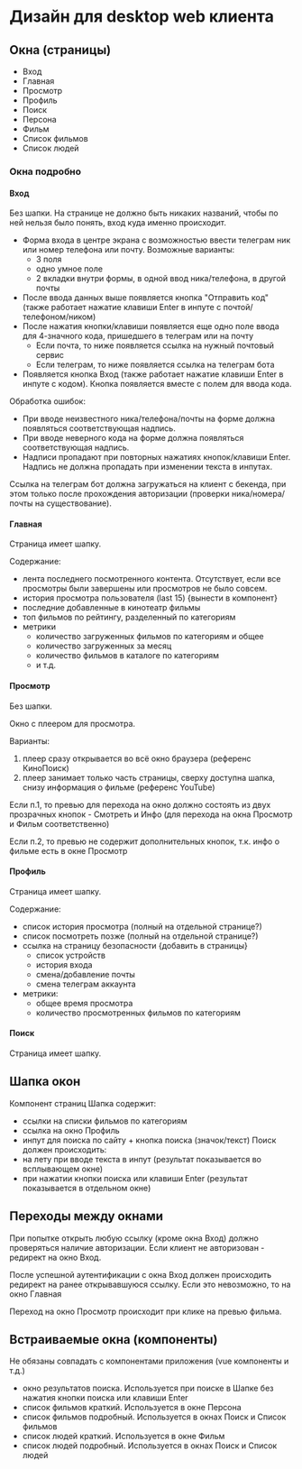# Дизайн для desktop web клиента
## Окна (страницы)
- Вход
- Главная
- Просмотр
- Профиль
- Поиск
- Персона
- Фильм
- Список фильмов
- Список людей
### Окна подробно
#### Вход
Без шапки.
На странице не должно быть никаких названий, чтобы по ней нельзя было понять, вход куда именно происходит.
- Форма входа в центре экрана с возможностью ввести телеграм ник или номер телефона или почту. Возможные варианты:
  - 3 поля
  - одно умное поле
  - 2 вкладки внутри формы, в одной ввод ника/телефона, в другой почты
- После ввода данных выше появляется кнопка "Отправить код" (также работает нажатие клавиши Enter в инпуте с почтой/телефоном/ником)
- После нажатия кнопки/клавиши появляется еще одно поле ввода для 4-значного кода, пришедшего в телеграм или на почту
  - Если почта, то ниже появляется ссылка на нужный почтовый сервис
  - Если телеграм, то ниже появляется ссылка на телеграм бота
- Появляется кнопка Вход (также работает нажатие клавиши Enter в инпуте с кодом). Кнопка появляется вместе с полем для ввода кода.

Обработка ошибок:
- При вводе неизвестного ника/телефона/почты на форме должна появляться соответствующая надпись.
- При вводе неверного кода на форме должна появляться соответствующая надпись.
- Надписи пропадают при повторных нажатиях кнопок/клавиши Enter. Надпись не должна пропадать при изменении текста в инпутах.

Ссылка на телеграм бот должна загружаться на клиент с бекенда, при этом только после прохождения авторизации (проверки ника/номера/почты на существование).
#### Главная
Страница имеет шапку.

Содержание:
- лента последнего посмотренного контента. Отсутствует, если все просмотры были завершены или просмотров не было совсем.
- история просмотра пользователя (last 15) {вынести в компонент}
- последние добавленные в кинотеатр фильмы
- топ фильмов по рейтингу, разделенный по категориям
- метрики
  - количество загруженных фильмов по категориям и общее
  - количество загруженных за месяц
  - количество фильмов в каталоге по категориям 
  - и т.д.

#### Просмотр
Без шапки.

Окно с плеером для просмотра.

Варианты:
1. плеер сразу открывается во всё окно браузера (референс КиноПоиск)
2. плеер занимает только часть страницы, сверху доступна шапка, снизу информация о фильме (референс YouTube)

Если п.1, то превью для перехода на окно должно состоять из двух прозрачных кнопок - Смотреть и Инфо (для перехода на окна Просмотр и Фильм соответственно)

Если п.2, то превью не содержит дополнительных кнопок, т.к. инфо о фильме есть в окне Просмотр

#### Профиль
Страница имеет шапку.

Содержание:
- список история просмотра (полный на отдельной странице?)
- список посмотреть позже (полный на отдельной странице?)
- ссылка на страницу безопасности {добавить в страницы}
  - список устройств
  - история входа
  - смена/добавление почты
  - смена телеграм аккаунта
- метрики:
  - общее время просмотра
  - количество просмотренных фильмов по категориям 
#### Поиск
Страница имеет шапку.

## Шапка окон
Компонент страниц Шапка содержит:
- ссылки на списки фильмов по категориям
- ссылка на окно Профиль
- инпут для поиска по сайту + кнопка поиска (значок/текст)
Поиск должен происходить:
- на лету при вводе текста в инпут (результат показывается во всплывающем окне)
- при нажатии кнопки поиска или клавиши Enter (результат показывается в отдельном окне)
## Переходы между окнами
При попытке открыть любую ссылку (кроме окна Вход) должно проверяться наличие авторизации. Если клиент не авторизован - редирект на окно Вход. 

После успешной аутентификации с окна Вход должен происходить редирект на ранее открывавшуюся ссылку. Если это невозможно, то на окно Главная

Переход на окно Просмотр происходит при клике на превью фильма.

## Встраиваемые окна (компоненты)
Не обязаны совпадать с компонентами приложения (vue компоненты и т.д.)
- окно результатов поиска. Используется при поиске в Шапке без нажатия кнопки поиска или клавиши Enter
- список фильмов краткий. Используется в окне Персона
- список фильмов подробный. Используется в окнах Поиск и Список фильмов
- список людей краткий. Используется в окне Фильм
- список людей подробный. Используется в окнах Поиск и Список людей
